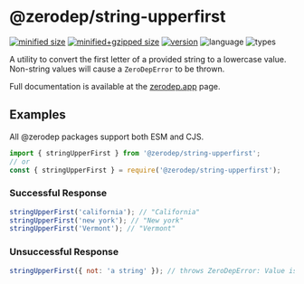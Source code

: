 # @zerodep/string-upperfirst

[![minified size](https://img.shields.io/bundlephobia/min/@zerodep/string-upperfirst?style=flat-square&color=blue)](https://bundlephobia.com/package/@zerodep/string-upperfirst)
[![minified+gzipped size](https://img.shields.io/bundlephobia/minzip/@zerodep/string-upperfirst?style=flat-square&color=blue)](https://bundlephobia.com/package/@zerodep/string-upperfirst)
[![version](https://img.shields.io/npm/v/@zerodep/string-upperfirst?style=flat-square&color=blue)](https://www.npmjs.com/package/@zerodep/string-upperfirst)
![language](https://img.shields.io/badge/typescript-100%25-blue?style=flat-square)
![types](https://img.shields.io/badge/types-included-blue?style=flat-square)

A utility to convert the first letter of a provided string to a lowercase value. Non-string values will cause a `ZeroDepError` to be thrown.

Full documentation is available at the [zerodep.app](http://zerodep.app/#/string/upperfirst) page.

## Examples

All @zerodep packages support both ESM and CJS.

```javascript
import { stringUpperFirst } from '@zerodep/string-upperfirst';
// or
const { stringUpperFirst } = require('@zerodep/string-upperfirst');
```

### Successful Response

```javascript
stringUpperFirst('california'); // "California"
stringUpperFirst('new york'); // "New york"
stringUpperFirst('Vermont'); // "Vermont"
```

### Unsuccessful Response

```javascript
stringUpperFirst({ not: 'a string' }); // throws ZeroDepError: Value is not a string
```
